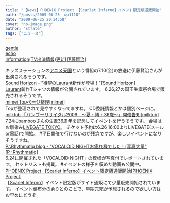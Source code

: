 ```yaml
---
title: "【News】PHOENIX Project 【Scarlet Inferno】イベント限定版通販開始"
path: "/posts/2009-06-25--wp1118"
date: "2009-06-25 20:14:58"
cover: "no-image.png"
author: "stfate"
tags: ["ニュース"]
---
```


<style type="text/css">
<!--
p {white-space: pre-wrap};
-->
</style>

<a class="topics" href="http://www.gentleecho.net/info.html" target="_blank">gentle echo Information(TV出演情報)更新</a><span class="junre">[<a href="http://www.gentleecho.net/" target="_blank">伊藤賢治</a>]</span>
<div class="news">キッズステーションの<a href="http://www.kids-station.com/program/program.109.html" target="_blank">アニメ天国</a>という番組の7.10(金)の放送に伊藤賢治さんが出演されるそうです。</div>
<a class="topics" href="http://www.soundhorizon.com/information/index.html" target="_blank">Sound Horizon - "待望のLaurant新作が登場！"</a><span class="junre">[<a href="http://www.soundhorizon.com/" target="_blank">Sound Horizon</a>]</span>
<div class="news"><a href="http://laurant.jp/" target="_blank">Laurant</a>新作Tシャツの情報が公開されています。
6.26,27の国王生誕祭会場で販売されるそうです。</div>
<a class="topics" href="http://totsu-kuni.net/" target="_blank">mimei Topページ整理</a><span class="junre">[<a href="http://totsu-kuni.net/" target="_blank">mimei</a>]</span>
<div class="news">Topが整理されて見やすくなってますね。
CD委託情報とかは個別ページに。</div>
<a class="topics" href="http://www.milktub.com/" target="_blank">milktub 「バンブーリサイタル2009　～夏・博・36歳～」開催告知</a><span class="junre">[<a href="http://www.milktub.com/" target="_blank">milktub</a>]</span>
<div class="news">7.24にbambooさんの生誕36周年を記念してイベントを行うそうです。
会場はお馴染み<a href="http://www.livegate.jp/jm15/" target="_blank">LIVEGATE TOKYO</a>。
チケット予約は6.26 16:00よりLIVEGATE(メールor電話)で開始。
#平日開催で行けないのが残念ですが、楽しいイベントになりそうですね。</div>
<a class="topics" href="http://prq.blog44.fc2.com/" target="_blank">P∴Rhythmatiq blog - "VOCALOID NIGHTお疲れ様でした！(写真大量"</a><span class="junre">[<a href="http://prq.blog44.fc2.com/" target="_blank">P∴Rhythmatiq</a>]</span>
<div class="news">6.24に開催された「VOCALOID NIGHT」の模様が写真付でレポートされています。
セットリストも掲載。
#イベントの様子を収めた動画も公開中。</div>
<a class="topics" href="http://www.p-pr.info/" target="_blank">PHOENIX Project 【Scarlet Inferno】イベント限定版通販開始</a><span class="junre">[<a href="http://www.p-pr.info/" target="_blank">PHOENIX Project</a>]</span>
<div class="news">【<a href="http://www.p-pr.info/si/" target="_blank">Scarlet Inferno</a>】イベント限定版がサイト通販にて少量販売開始されています。
イベント頒布分の余りとのことで、早期完売が予想されるので欲しい方はお早めにどうぞ。</div>
